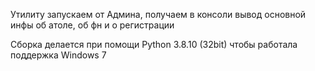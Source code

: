 Утилиту запускаем от Админа, получаем в консоли вывод основной инфы об атоле, об фн и о регистрации

Сборка делается при помощи Python 3.8.10 (32bit) чтобы работала поддержка Windows 7
